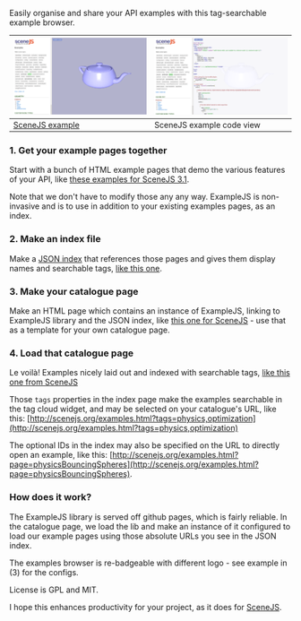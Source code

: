 Easily organise and share your API examples with this tag-searchable example browser.

[![](images/examplejs.png)](http://scenejs.org/examples.html?tags=prims) | ![](images/examplejsCodeView.png)
----|----
[SceneJS example](http://scenejs.org/examples.html?tags=prims)  | SceneJS example code view

### 1. Get your example pages together
Start with a bunch of HTML example pages that demo the various features of your API, like [these examples for SceneJS 3.1](https://github.com/xeolabs/scenejs/tree/V3.1/examples/ex). 

Note that we don't have to modify those any any way. ExampleJS is non-invasive and is to use in addition to your existing examples pages, as an index.

### 2. Make an index file
Make a [JSON index](https://github.com/xeolabs/examplejs/wiki/Examples-Index-File) that references those pages and gives them display names and searchable tags,
 [like this one](https://github.com/xeolabs/scenejs/blob/V3.1/examples/ex/index.json). 

### 3. Make your catalogue page
Make an HTML page which contains an instance of ExampleJS, linking to ExampleJS library and the JSON index, like
[this one for SceneJS](https://github.com/xeolabs/scenejs/blob/V3.1/examples.html) - use that as a template for your own catalogue page.

### 4. Load that catalogue page
Le voilà! Examples nicely laid out and indexed with searchable tags, [like this one from SceneJS](http://scenejs.org/examples.html)

Those ```tags``` properties in the index page make the examples searchable in the tag cloud widget, 
and may be selected on your catalogue's URL, like this: 
[http://scenejs.org/examples.html?tags=physics,optimization](http://scenejs.org/examples.html?tags=physics,optimization)

The optional IDs in the index may also be specified on the URL to directly open an example, like this:
[http://scenejs.org/examples.html?page=physicsBouncingSpheres](http://scenejs.org/examples.html?page=physicsBouncingSpheres).

### How does it work?
The ExampleJS library is served off github pages, which is fairly reliable. In the catalogue page, we load the lib and make an instance of it configured to load our example pages using those absolute URLs you see in the JSON index.

The examples browser is re-badgeable with different logo - see example in (3) for the configs.

License is GPL and MIT.

I hope this enhances productivity for your project, as it does for [SceneJS](http://scenejs.org).